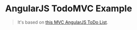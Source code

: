 # AngularJS TodoMVC Example

> It's based on [this MVC AngularJS ToDo List](http://todomvc.com/examples/angularjs/#/).

